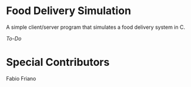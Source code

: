 # Food Delivery Simulation
A simple client/server program that simulates a food delivery system in C.

*To-Do*

# Special Contributors
Fabio Friano
